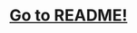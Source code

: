 #  [Go to README!](https://github.com/WimpPgK/Cpp___Rekurencyjna_siec_neuronowa_w_problemie_kWTA/blob/master/README.pdf)
